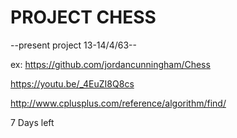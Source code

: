 # PROJECT CHESS

--present project 13-14/4/63--

ex: https://github.com/jordancunningham/Chess  
         
https://youtu.be/_4EuZI8Q8cs

http://www.cplusplus.com/reference/algorithm/find/

7 Days left


